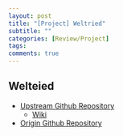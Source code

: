 ```yaml
---
layout: post
title: "[Project] Weltried"
subtitle: ""
categories: [Review/Project]
tags:
comments: true
---
```


## Welteied

- [Upstream Github Repository](https://github.com/Weltried/server)
  - [Wiki](https://github.com/Weltried/server/wiki)
- [Origin Github Repository](https://github.com/dev-onejun/Weltried-server)

